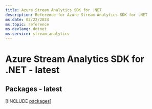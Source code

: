 ```yaml
---
title: Azure Stream Analytics SDK for .NET
description: Reference for Azure Stream Analytics SDK for .NET
ms.date: 02/22/2024
ms.topic: reference
ms.devlang: dotnet
ms.service: stream-analytics
---
```

# Azure Stream Analytics SDK for .NET - latest
## Packages - latest
[!INCLUDE [packages](stream-analytics-index.md)]